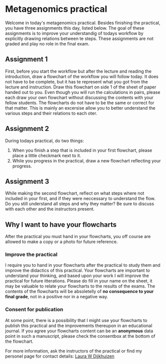 # Metagenomics practical
Welcome in today's metagenomics practical. Besides finishing the practical, you have three assignments this day, listed below. The goal of these assignments is to improve your understandig of todays  workflow by explicitly drawing relations between te steps. These assignments are not graded and play no role in the final exam.

## Assignment 1
First, before you start the workflow but after the lecture and reading the introduction, draw a flowchart of the workflow you will follow today. It does not have to be complete, but it has te represent what you got from the lecture and instruction. Draw this flowchart on side 1 of the sheet of paper handed out to you. Even though you will run the calculations in pairs, please each draw your own flowchart without discussing the contents with your fellow students. The flowcharts do not have to be the same or correct for that matter. This is mainly an excersise allow you to better understand the various steps and their relations to each oter.

## Assignment 2
During todays practical, do two things:
1. When you finish a step that is included in your first flowchart, please place a little checkmark next to it.
2. While you progress in the practical, draw a new flowchart reflecting your progress.

## Assignment 3
While making the second flowchart, reflect on what steps where not included in your first, and if they were neccessary to understand the flow. Do you still understand all steps and why they matter? Be sure to discuss with each other and the instructors present.

##  Why I want to have your flowcharts
After the practical you must hand in your flowcharts, you off course are allowed to make a copy or a photo for future reference.
### Improve the practical
I require you to hand in your flowcharts after the practical to study them and improve the didactics of this practical. Your flowcharts are important to understand your thinking, and based upon your work I will improve the practical for future itterations. Please do fill in your name on the sheet, it may be valuable to relate your flowcharts to the results of the exams. The contents of the flowcharts will be absoletelly of **no consequence to your final grade**, not in a positive nor in a negative way.

### Consent for publication
At some point, there is a possibility that I might use your flowcharts to publish this practical and the improvements thereupon in an educational journal. If you agree your flowcharts content can be an **anonymous** data point in such a manuscript, please check the consentbox at the bottom of the flowchart.

For more information, ask the instructors of the practical or find my personel page for contact details: [Laura W Dijkhuizen](https://www.uu.nl/medewerkers/LWDijkhuizen)
